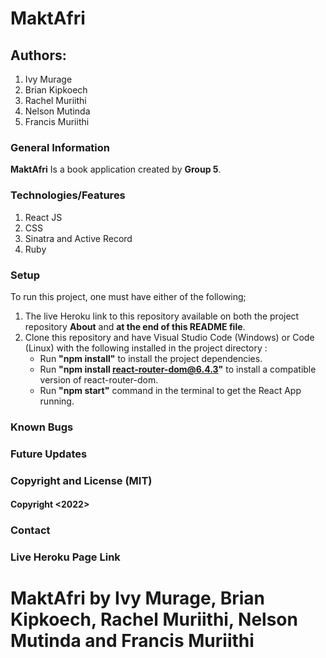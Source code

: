 # MaktAfri
## Authors:
1. Ivy Murage
2. Brian Kipkoech
3. Rachel Muriithi
4. Nelson Mutinda
5. Francis Muriithi
### General Information
**MaktAfri** Is a book application created by **Group 5**. 
### Technologies/Features 
1. React JS
2. CSS 
3. Sinatra and Active Record
4. Ruby
### Setup
To run this project, one must have either of the following;
1. The live Heroku link to this repository available on both the project repository **About** and **at the end of this README file**.
2. Clone this repository and have Visual Studio Code (Windows) or Code (Linux) with the following installed in the project directory :
    * Run __"npm install"__ to install the project dependencies.
    * Run __"npm install react-router-dom@6.4.3"__ to install a compatible version of react-router-dom.
    * Run __"npm start"__ command in the terminal to get the React App running.
### Known Bugs
### Future Updates
### Copyright and License (MIT)
#### Copyright <2022>
### Contact
### Live Heroku Page Link
# MaktAfri by Ivy Murage, Brian Kipkoech, Rachel Muriithi, Nelson Mutinda and Francis Muriithi